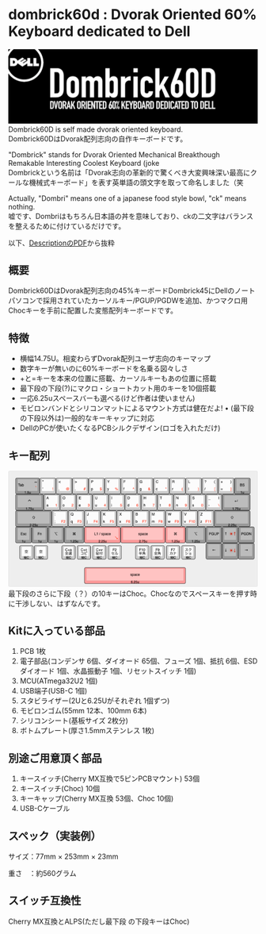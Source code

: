 # dombrick60d : Dvorak Oriented 60% Keyboard dedicated to Dell
![Logo](https://github.com/dvorak55/dombrick60d/blob/master/logo.png)
Dombrick60D is self made dvorak oriented keyboard.  
Dombrick60DはDvorak配列志向の自作キーボードです。

"Dombrick" stands for Dvorak Oriented Mechanical Breakthough Remakable Interesting Coolest Keyboard (joke  
Dombrickという名前は「Dvorak志向の革新的で驚くべき大変興味深い最高にクールな機械式キーボード」を表す英単語の頭文字を取って命名しました（笑

Actually, "Dombri" means one of a japanese food style bowl, "ck" means nothing.  
嘘です、Dombriはもちろん日本語の丼を意味しており、ckの二文字はバランスを整えるために付けているだけです。

以下、[DescriptionのPDF](https://github.com/dvorak55/dombrick60d/blob/master/description.pdf)から抜粋

## 概要
Dombrick60DはDvorak配列志向の45%キーボードDombrick45にDellのノートパソコンで採用されていたカーソルキー/PGUP/PGDWを追加、かつマクロ用Chocキーを手前に配置した変態配列キーボードです。

## 特徴
- 横幅14.75U。相変わらずDvorak配列ユーザ志向のキーマップ
- 数字キーが無いのに60%キーボードを名乗る図々しさ
- +と=キーを本来の位置に搭載、カーソルキーもあの位置に搭載
- 最下段の下段(?)にマクロ・ショートカット用のキーを10個搭載
- 一応6.25uスペースバーも選べる(けど作者は使いません)
- モビロンバンドとシリコンマットによるマウント方式は健在だよ! • (最下段の下段以外は)一般的なキーキャップに対応
- DellのPCが使いたくなるPCBシルクデザイン(ロゴを入れただけ)

## キー配列
![keymap-of-dombrick60d](https://github.com/dvorak55/dombrick60d/blob/master/keylayout/dombrick60d-2-3.png)
最下段のさらに下段（？）の10キーはChoc。Chocなのでスペースキーを押す時に干渉しない、はずなんです。

## Kitに入っている部品
1. PCB 1枚
2. 電子部品(コンデンサ 6個、ダイオード 65個、フューズ 1個、抵抗 6個、ESDダイオード 1個、水晶振動子 1個、リセットスイッチ 1個)
3. MCU(ATmega32U2 1個)
4. USB端子(USB-C 1個)
5. スタビライザー(2Uと6.25Uがそれぞれ 1個ずつ)
6. モビロンゴム(55mm 12本、100mm 6本)
7. シリコンシート(基板サイズ 2枚分)
8. ボトムプレート(厚さ1.5mmステンレス 1枚)

## 別途ご用意頂く部品
1. キースイッチ(Cherry MX互換で5ピンPCBマウント) 53個
2. キースイッチ(Choc) 10個
3. キーキャップ(Cherry MX互換 53個、Choc 10個)
4. USB-Cケーブル

## スペック（実装例）
サイズ：77mm × 253mm × 23mm

重さ　：約560グラム

## スイッチ互換性
Cherry MX互換とALPS(ただし最下段 の下段キーはChoc)
